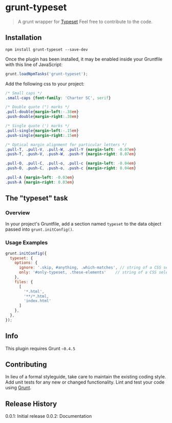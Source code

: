 # grunt-typeset

> A grunt wrapper for [Typeset](https://www.npmjs.com/package/typeset)
Feel free to contribute to the code.

## Installation
```
npm install grunt-typeset --save-dev
```

Once the plugin has been installed, it may be enabled inside your Gruntfile with this line of JavaScript:

```js
grunt.loadNpmTasks('grunt-typeset');
```

Add the following css to your project:
```css
/* Small caps */
.small-caps {font-family: 'Charter SC', serif}

/* Double quote (") marks */
.pull-double{margin-left:-.38em}
.push-double{margin-right:.38em}

/* Single quote (') marks */
.pull-single{margin-left:-.15em}
.push-single{margin-right:.15em}

/* Optical margin alignment for particular letters */
.pull-T, .pull-V, .pull-W, .pull-Y {margin-left: -0.07em}
.push-T, .push-V, .push-W, .push-Y {margin-right: 0.07em}

.pull-O, .pull-C, .pull-o, .pull-c {margin-left: -0.04em}
.push-O, .push-C, .push-o, .push-c {margin-right: 0.04em}

.pull-A {margin-left: -0.03em}
.push-A {margin-right: 0.03em}
```

## The "typeset" task

### Overview
In your project's Gruntfile, add a section named `typeset` to the data object passed into `grunt.initConfig()`.

### Usage Examples
```js
grunt.initConfig({
  typeset: {
    options: {
      ignore: '.skip, #anything, .which-matches', // string of a CSS selector to skip
      only: '#only-typeset, .these-elements'    // string of a CSS selector to only apply typeset
    },
    files: {
      [
        '*.html',
        '**/*.html,
        'index.html'
      ]
    },
  },
});
```
## Info
This plugin requires Grunt `~0.4.5`

## Contributing
In lieu of a formal styleguide, take care to maintain the existing coding style. Add unit tests for any new or changed functionality. Lint and test your code using [Grunt](http://gruntjs.com/).

## Release History
0.0.1: Initial release
0.0.2: Documentation
